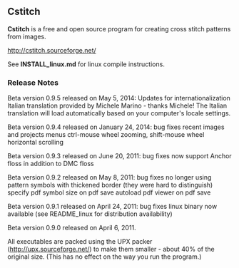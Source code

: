 Cstitch
-------
**Cstitch** is a free and open source program for creating cross stitch
patterns from images.

http://cstitch.sourceforge.net/

See **INSTALL_linux.md** for linux compile instructions.

### Release Notes ###
Beta version 0.9.5 released on May 5, 2014:
     Updates for internationalization
     Italian translation provided by Michele Marino - thanks Michele!  The
       Italian translation will load automatically based on your computer's
       locale settings.

Beta version 0.9.4 released on January 24, 2014:
     bug fixes
     recent images and projects menus
     ctrl-mouse wheel zooming, shift-mouse wheel horizontal scrolling

Beta version 0.9.3 released on June 20, 2011:
     bug fixes
     now support Anchor floss in addition to DMC floss

Beta version 0.9.2 released on May 8, 2011:
     bug fixes
     no longer using pattern symbols with thickened border (they were hard to distinguish)
     specify pdf symbol size on pdf save
     autoload pdf viewer on pdf save     

Beta version 0.9.1 released on April 24, 2011:
     bug fixes
      linux binary now available (see README_linux for distribution availability)

Beta version 0.9.0 released on April 6, 2011.

All executables are packed using the UPX packer
(http://upx.sourceforge.net/) to make them smaller - about 40% of the
original size.  (This has no effect on the way you run the program.)

